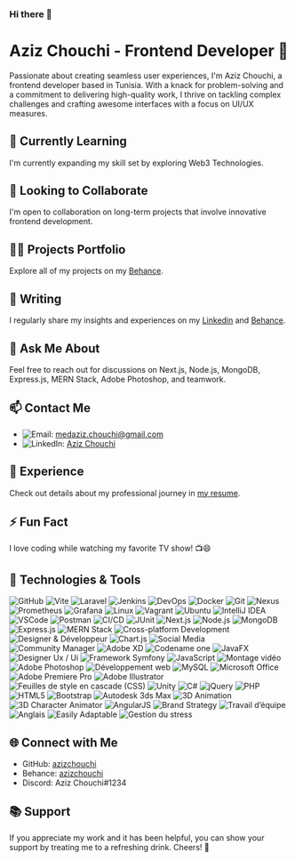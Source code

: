 ### Hi there 👋

# Aziz Chouchi - Frontend Developer 🚀

Passionate about creating seamless user experiences, I'm Aziz Chouchi, a frontend developer based in Tunisia. With a knack for problem-solving and a commitment to delivering high-quality work, I thrive on tackling complex challenges and crafting awesome interfaces with a focus on UI/UX measures.

## 🌱 Currently Learning
I'm currently expanding my skill set by exploring Web3 Technologies.

## 👯 Looking to Collaborate
I'm open to collaboration on long-term projects that involve innovative frontend development.

## 👨‍💻 Projects Portfolio
Explore all of my projects on my [Behance](https://www.behance.net/medazizchouchi).

## 📝 Writing
I regularly share my insights and experiences on my  [Linkedin](https://www.linkedin.com/in/aziz-chouchi-799bbb191/) and [Behance](https://www.behance.net/medazizchouchi).

## 💬 Ask Me About
Feel free to reach out for discussions on Next.js, Node.js, MongoDB, Express.js, MERN Stack, Adobe Photoshop, and teamwork.

## 📫 Contact Me

- ![Email](https://img.shields.io/badge/-Email-red?style=flat-square&logo=gmail): [medaziz.chouchi@gmail.com](mailto:medaziz.chouchi@gmail.com)
- ![LinkedIn](https://img.shields.io/badge/-LinkedIn-blue?style=flat-square&logo=linkedin): [Aziz Chouchi](https://www.linkedin.com/in/aziz-chouchi-799bbb191/)


## 📄 Experience
Check out details about my professional journey in [my resume](https://github.com/M0Aziz/resume/blob/main/CV_MedAzizCh-.pdf).

## ⚡ Fun Fact
I love coding while watching my favorite TV show! 📺😄

## 🚀 Technologies & Tools

![GitHub](https://img.shields.io/badge/-GitHub-181717?style=flat-square&logo=github&logoColor=white)
![Vite](https://img.shields.io/badge/-Vite-646CFF?style=flat-square&logo=vite&logoColor=white)
![Laravel](https://img.shields.io/badge/-Laravel-FF2D20?style=flat-square&logo=laravel&logoColor=white)
![Jenkins](https://img.shields.io/badge/-Jenkins-D24939?style=flat-square&logo=jenkins&logoColor=white)
![DevOps](https://img.shields.io/badge/-DevOps-0A0A0A?style=flat-square)
![Docker](https://img.shields.io/badge/-Docker-2496ED?style=flat-square&logo=docker&logoColor=white)
![Git](https://img.shields.io/badge/-Git-F05032?style=flat-square&logo=git&logoColor=white)
![Nexus](https://img.shields.io/badge/-Nexus-FC4D00?style=flat-square&logo=sonatype-nexus&logoColor=white)
![Prometheus](https://img.shields.io/badge/-Prometheus-000000?style=flat-square&logo=prometheus&logoColor=white)
![Grafana](https://img.shields.io/badge/-Grafana-F46800?style=flat-square&logo=grafana&logoColor=white)
![Linux](https://img.shields.io/badge/-Linux-FCC624?style=flat-square&logo=linux&logoColor=black)
![Vagrant](https://img.shields.io/badge/-Vagrant-1563FF?style=flat-square&logo=vagrant&logoColor=white)
![Ubuntu](https://img.shields.io/badge/-Ubuntu-E95420?style=flat-square&logo=ubuntu&logoColor=white)
![IntelliJ IDEA](https://img.shields.io/badge/-IntelliJ%20IDEA-000000?style=flat-square&logo=intellij%20idea&logoColor=white)
![VSCode](https://img.shields.io/badge/-Visual%20Studio%20Code-007ACC?style=flat-square&logo=visual%20studio%20code&logoColor=white)
![Postman](https://img.shields.io/badge/-Postman-FF6C37?style=flat-square&logo=postman&logoColor=white)
![CI/CD](https://img.shields.io/badge/-CI/CD-333333?style=flat-square)
![JUnit](https://img.shields.io/badge/-JUnit-25A162?style=flat-square&logo=junit5&logoColor=white)
![Next.js](https://img.shields.io/badge/-Next.js-000?style=flat-square&logo=next.js&logoColor=white)
![Node.js](https://img.shields.io/badge/-Node.js-339933?style=flat-square&logo=node.js&logoColor=white)
![MongoDB](https://img.shields.io/badge/-MongoDB-47A248?style=flat-square&logo=mongodb&logoColor=white)
![Express.js](https://img.shields.io/badge/-Express.js-000?style=flat-square&logo=express&logoColor=white)
![MERN Stack](https://img.shields.io/badge/-MERN%20Stack-61DAFB?style=flat-square&logo=react&logoColor=white&labelColor=black)
![Cross-platform Development](https://img.shields.io/badge/-Cross%20platform%20Development-000?style=flat-square)
![Designer & Développeur](https://img.shields.io/badge/-Designer%20&%20Développeur-333333?style=flat-square)
![Chart.js](https://img.shields.io/badge/-Chart.js-FF6384?style=flat-square)
![Social Media](https://img.shields.io/badge/-Social%20Media-3b5998?style=flat-square)
![Community Manager](https://img.shields.io/badge/-Community%20Manager-00AFF0?style=flat-square)
![Adobe XD](https://img.shields.io/badge/-Adobe%20XD-FF61F6?style=flat-square&logo=adobe-xd&logoColor=white)
![Codename one](https://img.shields.io/badge/-Codename%20one-333333?style=flat-square)
![JavaFX](https://img.shields.io/badge/-JavaFX-007396?style=flat-square&logo=javafx&logoColor=white)
![Designer Ux / Ui](https://img.shields.io/badge/-Designer%20Ux%20/%20Ui-31A8FF?style=flat-square)
![Framework Symfony](https://img.shields.io/badge/-Framework%20Symfony-000?style=flat-square&logo=symfony&logoColor=white)
![JavaScript](https://img.shields.io/badge/-JavaScript-F7DF1E?style=flat-square&logo=javascript&logoColor=black)
![Montage vidéo](https://img.shields.io/badge/-Montage%20vidéo-9999FF?style=flat-square)
![Adobe Photoshop](https://img.shields.io/badge/-Adobe%20Photoshop-31A8FF?style=flat-square&logo=adobe-photoshop&logoColor=white)
![Développement web](https://img.shields.io/badge/-Développement%20web-31A8FF?style=flat-square)
![MySQL](https://img.shields.io/badge/-MySQL-4479A1?style=flat-square&logo=mysql&logoColor=white)
![Microsoft Office](https://img.shields.io/badge/-Microsoft%20Office-D83B01?style=flat-square&logo=microsoft-office&logoColor=white)
![Adobe Premiere Pro](https://img.shields.io/badge/-Adobe%20Premiere%20Pro-9999FF?style=flat-square&logo=adobe-premiere-pro&logoColor=white)
![Adobe Illustrator](https://img.shields.io/badge/-Adobe%20Illustrator-FF9A00?style=flat-square&logo=adobe-illustrator&logoColor=white)
![Feuilles de style en cascade (CSS)](https://img.shields.io/badge/-Feuilles%20de%20style%20en%20cascade%20(CSS)-1572B6?style=flat-square)
![Unity](https://img.shields.io/badge/-Unity-000?style=flat-square&logo=unity&logoColor=white)
![C#](https://img.shields.io/badge/-C%23-239120?style=flat-square&logo=c-sharp&logoColor=white)
![jQuery](https://img.shields.io/badge/-jQuery-0769AD?style=flat-square&logo=jquery&logoColor=white)
![PHP](https://img.shields.io/badge/-PHP-777BB4?style=flat-square&logo=php&logoColor=white)
![HTML5](https://img.shields.io/badge/-HTML5-E34F26?style=flat-square&logo=html5&logoColor=white)
![Bootstrap](https://img.shields.io/badge/-Bootstrap-563D7C?style=flat-square&logo=bootstrap&logoColor=white)
![Autodesk 3ds Max](https://img.shields.io/badge/-Autodesk%203ds%20Max-1572B6?style=flat-square)
![3D Animation](https://img.shields.io/badge/-3D%20Animation-1572B6?style=flat-square)
![3D Character Animator](https://img.shields.io/badge/-3D%20Character%20Animator-1572B6?style=flat-square)
![AngularJS](https://img.shields.io/badge/-AngularJS-E23237?style=flat-square&logo=angularjs&logoColor=white)
![Brand Strategy](https://img.shields.io/badge/-Brand%20Strategy-31A8FF?style=flat-square)
![Travail d’équipe](https://img.shields.io/badge/-Travail%20d’équipe-5C5C5C?style=flat-square)
![Anglais](https://img.shields.io/badge/-Anglais-1572B6?style=flat-square)
![Easily Adaptable](https://img.shields.io/badge/-Easily%20Adaptable-78BEB2?style=flat-square)
![Gestion du stress](https://img.shields.io/badge/-Gestion%20du%20stress-86C232?style=flat-square)



## 🌐 Connect with Me
- GitHub: [azizchouchi](https://github.com/M0Aziz/)
- Behance: [azizchouchi](https://www.behance.net/medazizchouchi)
- Discord: Aziz Chouchi#1234

## 📚 Support
If you appreciate my work and it has been helpful, you can show your support by treating me to a refreshing drink. Cheers! 🥂



<!--## Aziz Chouchi - Frontend Developer 🚀
Passionate about creating seamless user experiences, I'm Aziz Chouchi, a frontend developer based in Tunisia. With a knack for problem-solving and a commitment to delivering high-quality work, I thrive on tackling complex challenges and crafting awesome interfaces with a focus on UI/UX measures.

## 🌱 Currently Learning
I'm currently expanding my skill set by diving into Nuxt.js and exploring Web3 Technologies.

## 👯 Looking to Collaborate
I'm open to collaboration on long-term projects that involve innovative frontend development.

## 👨‍💻 Projects Portfolio
Explore all of my projects on my personal website.

## 📝 Writing
I regularly share my insights and experiences on my blog and dev.to.

## 💬 Ask Me About
Feel free to reach out for discussions on Next.js, Node.js, MongoDB, Express.js, MERN Stack, Adobe Photoshop, and teamwork.

## 📫 Contact Me
Email: medaziz.chouchi@gmail.com <br>
LinkedIn: Aziz Chouchi - <a  href="https://www.linkedin.com/in/aziz-chouchi-799bbb191/" target="_blank" >LinkedIn</a>
## 📄 Experience
Check out details about my professional journey in my resume.

## ⚡ Fun Fact
I love coding while watching my favorite TV show! 📺😄

## 🚀 Technologies & Tools
Next.js | Node.js | MongoDB | Express.js | MERN Stack | Adobe Photoshop | Design graphique | Adobe Premiere Pro | HTML5 | Bootstrap | JavaScript | jQuery | CSS3 | AngularJS | Spring Boot | MySQL | Symfony | Adobe XD | Codename one | JavaFX | Framework Symfony | Cross-platform Development | Feuilles de style en cascade (CSS) | PHP | Chart.js | TypeScript | Vue.js | Vuetify | Webpack | XD
![Next.js](https://img.shields.io/badge/-Next.js-000?style=flat-square&logo=next.js&logoColor=white)
![Node.js](https://img.shields.io/badge/-Node.js-339933?style=flat-square&logo=node.js&logoColor=white)
![MongoDB](https://img.shields.io/badge/-MongoDB-47A248?style=flat-square&logo=mongodb&logoColor=white)
![Express.js](https://img.shields.io/badge/-Express.js-000?style=flat-square&logo=express&logoColor=white)
![MERN Stack](https://img.shields.io/badge/-MERN%20Stack-61DAFB?style=flat-square&logo=react&logoColor=white&labelColor=black)
![Adobe Photoshop](https://img.shields.io/badge/-Adobe%20Photoshop-31A8FF?style=flat-square&logo=adobe-photoshop&logoColor=white)
![Design graphique](https://img.shields.io/badge/-Design%20graphique-47C5FB?style=flat-square)
![Adobe Premiere Pro](https://img.shields.io/badge/-Adobe%20Premiere%20Pro-9999FF?style=flat-square&logo=adobe-premiere-pro&logoColor=white)
![HTML5](https://img.shields.io/badge/-HTML5-E34F26?style=flat-square&logo=html5&logoColor=white)
![Bootstrap](https://img.shields.io/badge/-Bootstrap-563D7C?style=flat-square&logo=bootstrap&logoColor=white)
![JavaScript](https://img.shields.io/badge/-JavaScript-F7DF1E?style=flat-square&logo=javascript&logoColor=black)
![jQuery](https://img.shields.io/badge/-jQuery-0769AD?style=flat-square&logo=jquery&logoColor=white)
![CSS3](https://img.shields.io/badge/-CSS3-1572B6?style=flat-square&logo=css3&logoColor=white)
![AngularJS](https://img.shields.io/badge/-AngularJS-E23237?style=flat-square&logo=angularjs&logoColor=white)
![Spring Boot](https://img.shields.io/badge/-Spring%20Boot-6DB33F?style=flat-square&logo=spring-boot&logoColor=white)
![MySQL](https://img.shields.io/badge/-MySQL-4479A1?style=flat-square&logo=mysql&logoColor=white)
![Symfony](https://img.shields.io/badge/-Symfony-000?style=flat-square&logo=symfony&logoColor=white)
![Adobe XD](https://img.shields.io/badge/-Adobe%20XD-FF61F6?style=flat-square&logo=adobe-xd&logoColor=white)
![Codename one](https://img.shields.io/badge/-Codename%20one-333333?style=flat-square)
![JavaFX](https://img.shields.io/badge/-JavaFX-007396?style=flat-square&logo=javafx&logoColor=white)
![Framework Symfony](https://img.shields.io/badge/-Framework%20Symfony-000?style=flat-square&logo=symfony&logoColor=white)
![Cross-platform Development](https://img.shields.io/badge/-Cross%20platform%20Development-000?style=flat-square)
![Feuilles de style en cascade (CSS)](https://img.shields.io/badge/-Feuilles%20de%20style%20en%20cascade%20(CSS)-1572B6?style=flat-square)
![PHP](https://img.shields.io/badge/-PHP-777BB4?style=flat-square&logo=php&logoColor=white)
![Chart.js](https://img.shields.io/badge/-Chart.js-FF6384?style=flat-square)
![TypeScript](https://img.shields.io/badge/-TypeScript-3178C6?style=flat-square&logo=typescript&logoColor=white)
![Vue.js](https://img.shields.io/badge/-Vue.js-4FC08D?style=flat-square&logo=vue.js&logoColor=white)
![Vuetify](https://img.shields.io/badge/-Vuetify-1867C0?style=flat-square&logo=vuetify&logoColor=white)
![Webpack](https://img.shields.io/badge/-Webpack-8DD6F9?style=flat-square&logo=webpack&logoColor=white)
![XD](https://img.shields.io/badge/-XD-FF61F6?style=flat-square&logo=adobe-xd&logoColor=white)
## 🌐 Connect with Me
GitHub: M0Aziz<br>
behance: medazizchouchi
## 📚 Support
If you find my work helpful, consider supporting it by buying me a coffee. Cheers! ☕️
<!--
**M0Aziz/M0Aziz** is a ✨ _special_ ✨ repository because its `README.md` (this file) appears on your GitHub profile.

Here are some ideas to get you started:

- 🔭 I’m currently working on ...
- 🌱 I’m currently learning ...
- 👯 I’m looking to collaborate on ...
- 🤔 I’m looking for help with ...
- 💬 Ask me about ...
- 📫 How to reach me: ...
- 😄 Pronouns: ...
- ⚡ Fun fact: ...
-->
